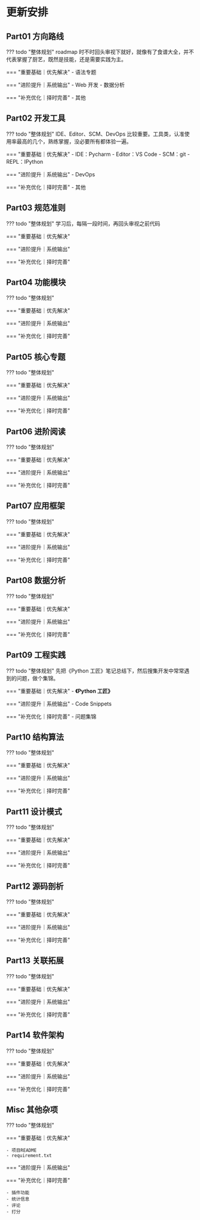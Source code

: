 # 更新安排

## Part01 方向路线 

??? todo "整体规划"
    roadmap 时不时回头审视下就好，就像有了食谱大全，并不代表掌握了厨艺，既然是技能，还是需要实践为主。

=== "重要基础｜优先解决"
    - 语法专题
  
=== "进阶提升｜系统输出"
    - Web 开发
    - 数据分析

=== "补充优化｜择时完善"
    - 其他

## Part02 开发工具

??? todo "整体规划"
    IDE、Editor、SCM、DevOps 比较重要。工具类，认准使用率最高的几个，熟练掌握，没必要所有都体验一遍。

=== "重要基础｜优先解决"
    - IDE：Pycharm
    - Editor：VS Code
    - SCM：git
    - REPL：IPython
  
=== "进阶提升｜系统输出"
    - DevOps

=== "补充优化｜择时完善"
    - 其他

## Part03 规范准则

??? todo "整体规划"
    学习后，每隔一段时间，再回头审视之前代码

=== "重要基础｜优先解决"
  
=== "进阶提升｜系统输出"

=== "补充优化｜择时完善"

## Part04 功能模块

??? todo "整体规划"

=== "重要基础｜优先解决"
  
=== "进阶提升｜系统输出"

=== "补充优化｜择时完善"

## Part05 核心专题

??? todo "整体规划"

=== "重要基础｜优先解决"
  
=== "进阶提升｜系统输出"

=== "补充优化｜择时完善"

## Part06 进阶阅读

??? todo "整体规划"

=== "重要基础｜优先解决"
  
=== "进阶提升｜系统输出"

=== "补充优化｜择时完善"

## Part07 应用框架

??? todo "整体规划"

=== "重要基础｜优先解决"
  
=== "进阶提升｜系统输出"

=== "补充优化｜择时完善"

## Part08 数据分析

??? todo "整体规划"

=== "重要基础｜优先解决"
  
=== "进阶提升｜系统输出"

=== "补充优化｜择时完善"

## Part09 工程实践

??? todo "整体规划"
    先把《Python 工匠》笔记总结下，然后搜集开发中常常遇到的问题，做个集锦。

=== "重要基础｜优先解决"
    - **《Python 工匠》**
  
=== "进阶提升｜系统输出"
    - Code Snippets

=== "补充优化｜择时完善"
    - 问题集锦
## Part10 结构算法

??? todo "整体规划"

=== "重要基础｜优先解决"
  
=== "进阶提升｜系统输出"

=== "补充优化｜择时完善"

## Part11 设计模式

??? todo "整体规划"

=== "重要基础｜优先解决"
  
=== "进阶提升｜系统输出"

=== "补充优化｜择时完善"

## Part12 源码剖析

??? todo "整体规划"

=== "重要基础｜优先解决"
  
=== "进阶提升｜系统输出"

=== "补充优化｜择时完善"

## Part13 关联拓展

??? todo "整体规划"

=== "重要基础｜优先解决"
  
=== "进阶提升｜系统输出"

=== "补充优化｜择时完善"

## Part14 软件架构

??? todo "整体规划"

=== "重要基础｜优先解决"
  
=== "进阶提升｜系统输出"

=== "补充优化｜择时完善"

## Misc 其他杂项

??? todo "整体规划"

=== "重要基础｜优先解决"

    - 项目README
    - requirement.txt
  
=== "进阶提升｜系统输出"

=== "补充优化｜择时完善"

    - 插件功能
    - 统计信息
    - 评论
    - 打分
